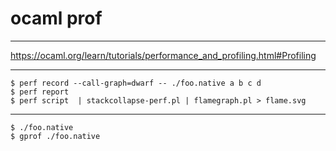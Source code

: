 # ocaml prof

---

https://ocaml.org/learn/tutorials/performance_and_profiling.html#Profiling

---

```
$ perf record --call-graph=dwarf -- ./foo.native a b c d
$ perf report
$ perf script  | stackcollapse-perf.pl | flamegraph.pl > flame.svg
```

---

```
$ ./foo.native
$ gprof ./foo.native
```
